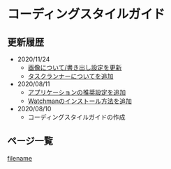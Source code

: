 # コーディングスタイルガイド

## 更新履歴

* 2020/11/24
  * [画像について/書き出し設定を更新](/ja/image/export.md)
  * [タスクランナーについてを追加](/ja/task-runner/)
* 2020/08/11
  * [アプリケーションの推奨設定を追加](/ja/basic/)
  * [Watchmanのインストール方法を追加](/ja/basic/application/watchman.md)
* 2020/08/10
  * コーディングスタイルガイドの作成

## ページ一覧

[filename](_sidebar.md ':include')